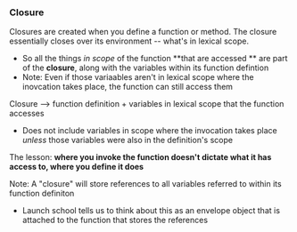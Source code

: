 ### Closure ###
Closures are created when you define a function or method. The closure essentially closes over its environment -- what's in lexical scope.
- So all the things *in scope* of the function **that are accessed ** are part of the **closure**, along with the variables within its function defintion
- Note: Even if those variaables aren't in lexical scope where the inovcation takes place, the function can still access them

Closure --> function definition + variables in lexical scope that the function accesses
- Does not include variables in scope where the invocation takes place *unless* those variables were also in the definition's scope

The lesson: **where you invoke the function doesn't dictate what it has access to, where you define it does**

Note: A "closure" will store references to all variables referred to within its function definiton
- Launch school tells us to think about this as an envelope object that is attached to the function that stores the references
